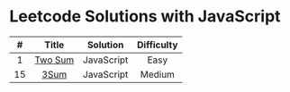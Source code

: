 # Leetcode Solutions with JavaScript

|  #   |                       Title                       |  Solution  | Difficulty |
| :--: | :-----------------------------------------------: | :--------: | :--------: |
|  1   | [Two Sum](https://leetcode.com/problems/two-sum/) | JavaScript |    Easy    |
|  15  |    [3Sum](https://leetcode.com/problems/3sum/)    | JavaScript |   Medium   |

